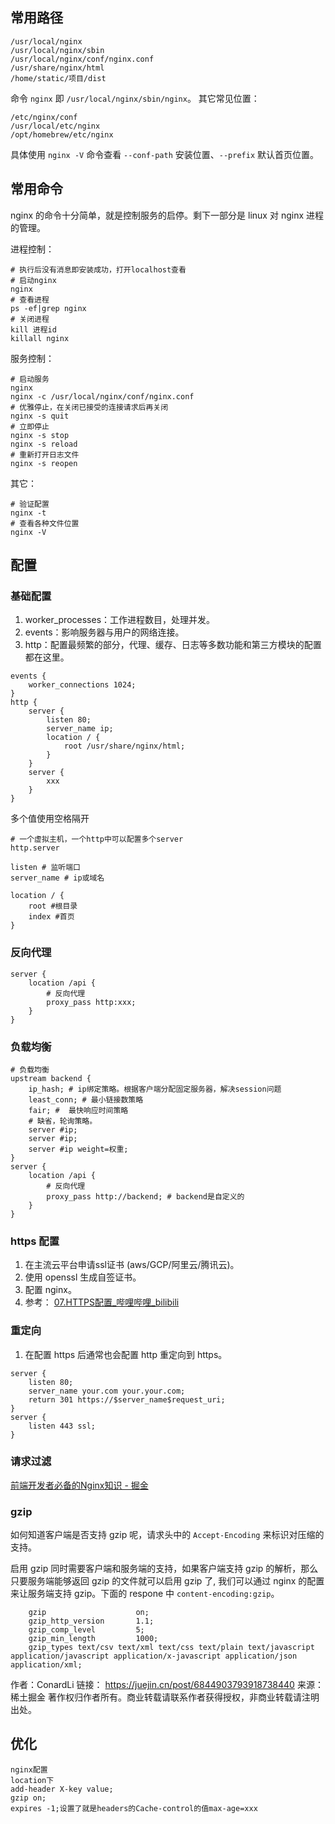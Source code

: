## 常用路径
```
/usr/local/nginx
/usr/local/nginx/sbin
/usr/local/nginx/conf/nginx.conf
/usr/share/nginx/html
/home/static/项目/dist
```
命令 `nginx` 即 `/usr/local/nginx/sbin/nginx`。
其它常见位置：
```
/etc/nginx/conf
/usr/local/etc/nginx
/opt/homebrew/etc/nginx
```
具体使用 `nginx -V` 命令查看 `--conf-path` 安装位置、`--prefix` 默认首页位置。

## 常用命令
nginx 的命令十分简单，就是控制服务的启停。剩下一部分是 linux 对 nginx 进程的管理。

进程控制：
```
# 执行后没有消息即安装成功，打开localhost查看
# 启动nginx
nginx
# 查看进程
ps -ef|grep nginx
# 关闭进程
kill 进程id
killall nginx
```

服务控制：
```
# 启动服务
nginx
nginx -c /usr/local/nginx/conf/nginx.conf
# 优雅停止，在关闭已接受的连接请求后再关闭
nginx -s quit
# 立即停止
nginx -s stop
nginx -s reload
# 重新打开日志文件
nginx -s reopen
```

其它：
```
# 验证配置
nginx -t
# 查看各种文件位置
nginx -V
```

## 配置
### 基础配置
1. worker_processes：工作进程数目，处理并发。
2. events：影响服务器与用户的网络连接。
3. http：配置最频繁的部分，代理、缓存、日志等多数功能和第三方模块的配置都在这里。

```
events {
    worker_connections 1024;
}
http {
    server {
        listen 80;
        server_name ip;
        location / {
            root /usr/share/nginx/html;
        }
    }
    server {
	    xxx
    }
}
```
多个值使用空格隔开
```
# 一个虚拟主机，一个http中可以配置多个server
http.server

listen # 监听端口
server_name # ip或域名

location / {
	root #根目录
	index #首页
}
```
### 反向代理
```
server {
	location /api {
		# 反向代理
		proxy_pass http:xxx;
	}
}
```
### 负载均衡
```
# 负载均衡
upstream backend {
	ip_hash; # ip绑定策略。根据客户端分配固定服务器，解决session问题
	least_conn; # 最小链接数策略
	fair; #  最快响应时间策略
	# 缺省，轮询策略。
	server #ip;
	server #ip;
	server #ip weight=权重;
}
server {
	location /api {
		# 反向代理
		proxy_pass http://backend; # backend是自定义的
	}
}
```

### https 配置
1. 在主流云平台申请ssl证书 (aws/GCP/阿里云/腾讯云)。
2. 使用 openssl 生成自签证书。
3. 配置 nginx。
4. 参考： [07.HTTPS配置\_哔哩哔哩\_bilibili](https://www.bilibili.com/video/BV1mz4y1n7PQ?p=7&spm_id_from=pageDriver&vd_source=a192bbc2c82b7725cd9d5149075acda1)

### 重定向
1. 在配置 https 后通常也会配置 http 重定向到 https。
```
server {
	listen 80;
	server_name your.com your.your.com;
	return 301 https://$server_name$request_uri;
}
server {
	listen 443 ssl;
}
```
### 请求过滤
[前端开发者必备的Nginx知识 - 掘金](https://juejin.cn/post/6844903793918738440?searchId=20230805205243D11D3BFBD935A8C8EC3A#heading-11) 

### gzip
如何知道客户端是否支持 gzip 呢，请求头中的 `Accept-Encoding` 来标识对压缩的支持。

启用 gzip 同时需要客户端和服务端的支持，如果客户端支持 gzip 的解析，那么只要服务端能够返回 gzip 的文件就可以启用 gzip 了, 我们可以通过 nginx 的配置来让服务端支持 gzip。下面的 respone 中 `content-encoding:gzip`。

```
    gzip                    on;
    gzip_http_version       1.1;        
    gzip_comp_level         5;
    gzip_min_length         1000;
    gzip_types text/csv text/xml text/css text/plain text/javascript application/javascript application/x-javascript application/json application/xml;
```

作者：ConardLi
链接： https://juejin.cn/post/6844903793918738440
来源：稀土掘金
著作权归作者所有。商业转载请联系作者获得授权，非商业转载请注明出处。

## 优化
```
nginx配置
location下
add-header X-key value;
gzip on;
expires -1;设置了就是headers的Cache-control的值max-age=xxx
```